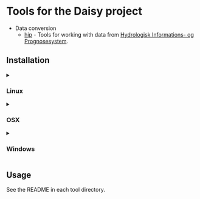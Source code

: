 # Tools for the Daisy project

- Data conversion
   * [hip](daisy_tools/hip) - Tools for working with data from [Hydrologisk Informations- og Prognosesystem](https://hip.dataforsyningen.dk/pages/about.html).

## Installation
<details>
<summary>

### Linux
</summary>
These instructions assume you have a working python installation with pip.

1. Use your package manager to install
    - [netcdf](https://www.unidata.ucar.edu/software/netcdf/)
    - [udunits](https://www.unidata.ucar.edu/software/udunits/)
    - [git](https://git-scm.com/download/linux)

    On debian use

        apt install libnetcdf19 libudunits2-0 git

2. (Optional) Create a virtual environment

        python -m venv ~/.venvs/daisy-tools
        source ~/.venvs/daisy-tools/bin/activate

3. Use pip to install daisy tools

        pip install git+https://github.com/daisy-model/tools.git@hip

</details>

<details>
<summary>

### OSX
</summary>
These instructions assume you have a working python installation with pip.

1. Install homebrew. See https://brew.sh/
2. Use homebrew to install
    - [netcdf](https://www.unidata.ucar.edu/software/netcdf/). See https://formulae.brew.sh/formula/netcdf#default
    - [udunits](https://www.unidata.ucar.edu/software/udunits/). See https://formulae.brew.sh/formula/udunits#default
    - [git](https://git-scm.com/download/linux). See https://formulae.brew.sh/formula/git#default

    . <!-- We need a printable character to indicate that the list is done and we are now adding text under point 2. -->

        brew install netcdf udunits git

3. (Optional) Create a virtual environment

        python -m venv ~/.venvs/daisy-tools
        source ~/.venvs/daisy-tools/bin/activate

4. Use pip to install daisy tools

        pip install git+https://github.com/daisy-model/tools.git@hip

</details>

<details>
<summary>

### Windows
</summary>

1. Install [Miniconda](https://docs.conda.io/projects/miniconda/en/latest/miniconda-install.html) or [Anaconda](https://www.anaconda.com/download). Install Miniconda unless you want all the extra stuff in Anaconda.
2. Start the Miniconda/Anaconda Powershell prompt.
3. Download the conda environment file [`environment.yml`](https://github.com/daisy-model/tools/blob/hip/environment.yml) and create a new environment from it using the following commands. This will install all dependencies.

        curl.exe -o daisy-tools-environment.yml https://raw.githubusercontent.com/daisy-model/tools/hip/environment.yml
        conda env create -f daisy-tools-environment.yml
        rm daisy-tools-environment.yml
        conda activate daisy-tools

4. Set the path to `udunits2.xml` and reactivate the environment

        conda env config vars set UDUNITS2_XML_PATH="$env:CONDA_PREFIX\Library\share\udunits\udunits2.xml"
        conda activate daisy-tools

5. Download and install daisy tools

        curl.exe -o daisy_tools.tar.gz -L https://github.com/daisy-model/tools/releases/latest/download/daisy_tools.tar.gz
        pip install daisy_tools.tar.gz
        rm daisy_tools.tar.gz

</details>

## Usage
See the README in each tool directory.
